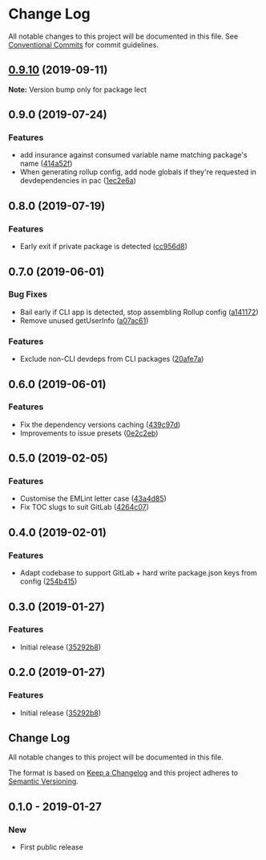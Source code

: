 # Change Log

All notable changes to this project will be documented in this file.
See [Conventional Commits](https://conventionalcommits.org) for commit guidelines.

## [0.9.10](https://gitlab.com/codsen/codsen/compare/lect@0.9.9...lect@0.9.10) (2019-09-11)

**Note:** Version bump only for package lect





## 0.9.0 (2019-07-24)

### Features

- add insurance against consumed variable name matching package's name ([414a52f](https://gitlab.com/codsen/codsen/commit/414a52f))
- When generating rollup config, add node globals if they're requested in devdependencies in pac ([1ec2e6a](https://gitlab.com/codsen/codsen/commit/1ec2e6a))

## 0.8.0 (2019-07-19)

### Features

- Early exit if private package is detected ([cc956d8](https://gitlab.com/codsen/codsen/commit/cc956d8))

## 0.7.0 (2019-06-01)

### Bug Fixes

- Bail early if CLI app is detected, stop assembling Rollup config ([a141172](https://gitlab.com/codsen/codsen/commit/a141172))
- Remove unused getUserInfo ([a07ac61](https://gitlab.com/codsen/codsen/commit/a07ac61))

### Features

- Exclude non-CLI devdeps from CLI packages ([20afe7a](https://gitlab.com/codsen/codsen/commit/20afe7a))

## 0.6.0 (2019-06-01)

### Features

- Fix the dependency versions caching ([439c97d](https://gitlab.com/codsen/codsen/commit/439c97d))
- Improvements to issue presets ([0e2c2eb](https://gitlab.com/codsen/codsen/commit/0e2c2eb))

## 0.5.0 (2019-02-05)

### Features

- Customise the EMLint letter case ([43a4d85](https://gitlab.com/codsen/codsen/commit/43a4d85))
- Fix TOC slugs to suit GitLab ([4264c07](https://gitlab.com/codsen/codsen/commit/4264c07))

## 0.4.0 (2019-02-01)

### Features

- Adapt codebase to support GitLab + hard write package.json keys from config ([254b415](https://gitlab.com/codsen/codsen/commit/254b415))

## 0.3.0 (2019-01-27)

### Features

- Initial release ([35292b8](https://gitlab.com/codsen/codsen/tree/master/packages/lect/commits/35292b8))

## 0.2.0 (2019-01-27)

### Features

- Initial release ([35292b8](https://gitlab.com/codsen/codsen/tree/master/packages/lect/commits/35292b8))

## Change Log

All notable changes to this project will be documented in this file.

The format is based on [Keep a Changelog](http://keepachangelog.com/)
and this project adheres to [Semantic Versioning](http://semver.org/).

## 0.1.0 - 2019-01-27

### New

- First public release
